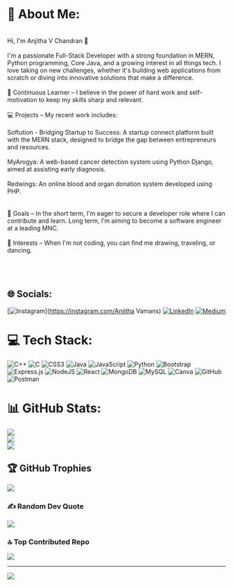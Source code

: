 # 💫 About Me:
<br>Hi, I'm Anjitha V Chandran 👋<br><br>I'm a passionate Full-Stack Developer with a strong foundation in MERN, Python programming, Core Java, and a growing interest in all things tech. I love taking on new challenges, whether it's building web applications from scratch or diving into innovative solutions that make a difference.<br><br>🌱 Continuous Learner – I believe in the power of hard work and self-motivation to keep my skills sharp and relevant.<br><br>💻 Projects – My recent work includes:<br><br>Softution - Bridging Startup to Success: A startup connect platform built with the MERN stack, designed to bridge the gap between entrepreneurs and resources.<br><br>MyArogya: A web-based cancer detection system using Python Django, aimed at assisting early diagnosis.<br><br>Redwings: An online blood and organ donation system developed using PHP.<br><br><br>🎯 Goals – In the short term, I'm eager to secure a developer role where I can contribute and learn. Long term, I’m aiming to become a software engineer at a leading MNC.<br><br>🎨 Interests – When I'm not coding, you can find me drawing, traveling, or dancing.<br><br><br><br>


## 🌐 Socials:
[![Instagram](https://img.shields.io/badge/Instagram-%23E4405F.svg?logo=Instagram&logoColor=white)](https://instagram.com/Anjitha Vamans) [![LinkedIn](https://img.shields.io/badge/LinkedIn-%230077B5.svg?logo=linkedin&logoColor=white)](https://linkedin.com/in/anjithavamans) [![Medium](https://img.shields.io/badge/Medium-12100E?logo=medium&logoColor=white)](https://medium.com/@Anjithavamans) 

# 💻 Tech Stack:
![C++](https://img.shields.io/badge/c++-%2300599C.svg?style=for-the-badge&logo=c%2B%2B&logoColor=white) ![C](https://img.shields.io/badge/c-%2300599C.svg?style=for-the-badge&logo=c&logoColor=white) ![CSS3](https://img.shields.io/badge/css3-%231572B6.svg?style=for-the-badge&logo=css3&logoColor=white) ![Java](https://img.shields.io/badge/java-%23ED8B00.svg?style=for-the-badge&logo=openjdk&logoColor=white) ![JavaScript](https://img.shields.io/badge/javascript-%23323330.svg?style=for-the-badge&logo=javascript&logoColor=%23F7DF1E) ![Python](https://img.shields.io/badge/python-3670A0?style=for-the-badge&logo=python&logoColor=ffdd54) ![Bootstrap](https://img.shields.io/badge/bootstrap-%238511FA.svg?style=for-the-badge&logo=bootstrap&logoColor=white) ![Express.js](https://img.shields.io/badge/express.js-%23404d59.svg?style=for-the-badge&logo=express&logoColor=%2361DAFB) ![NodeJS](https://img.shields.io/badge/node.js-6DA55F?style=for-the-badge&logo=node.js&logoColor=white) ![React](https://img.shields.io/badge/react-%2320232a.svg?style=for-the-badge&logo=react&logoColor=%2361DAFB) ![MongoDB](https://img.shields.io/badge/MongoDB-%234ea94b.svg?style=for-the-badge&logo=mongodb&logoColor=white) ![MySQL](https://img.shields.io/badge/mysql-4479A1.svg?style=for-the-badge&logo=mysql&logoColor=white) ![Canva](https://img.shields.io/badge/Canva-%2300C4CC.svg?style=for-the-badge&logo=Canva&logoColor=white) ![GitHub](https://img.shields.io/badge/github-%23121011.svg?style=for-the-badge&logo=github&logoColor=white) ![Postman](https://img.shields.io/badge/Postman-FF6C37?style=for-the-badge&logo=postman&logoColor=white)
# 📊 GitHub Stats:
![](https://github-readme-stats.vercel.app/api?username=anjithavamans&theme=transparent&hide_border=true&include_all_commits=false&count_private=false)<br/>
![](https://github-readme-streak-stats.herokuapp.com/?user=anjithavamans&theme=transparent&hide_border=true)<br/>
![](https://github-readme-stats.vercel.app/api/top-langs/?username=anjithavamans&theme=transparent&hide_border=true&include_all_commits=false&count_private=false&layout=compact)

## 🏆 GitHub Trophies
![](https://github-profile-trophy.vercel.app/?username=anjithavamans&theme=tokyonight&no-frame=true&no-bg=true&margin-w=4)

### ✍️ Random Dev Quote
![](https://quotes-github-readme.vercel.app/api?type=vetical&theme=tokyonight)

### 🔝 Top Contributed Repo
![](https://github-contributor-stats.vercel.app/api?username=anjithavamans&limit=5&theme=gruvbox_light&combine_all_yearly_contributions=true)

---
[![](https://visitcount.itsvg.in/api?id=anjithavamans&icon=0&color=13)](https://visitcount.itsvg.in)

<!-- Proudly created with GPRM ( https://gprm.itsvg.in ) -->
